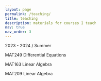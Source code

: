 ```yaml
---
layout: page
permalink: /teaching/
title: teaching
description: materials for courses I teach
nav: true
nav_order: 3
---
```


2023 - 2024 / Summer 

MAT249 Differential Equations

<object data="{{ site.url }}{{ site.baseurl }}/_pdf/example_pdf.pdf" width="1000" height="1000" type="application/pdf"></object>

MAT163 Linear Algebra

MAT209 Linear Algebra
